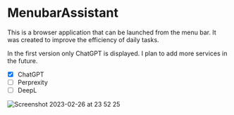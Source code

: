 # MenubarAssistant

This is a browser application that can be launched from the menu bar. It was created to improve the efficiency of daily tasks.

In the first version only ChatGPT is displayed. I plan to add more services in the future.
- [x] ChatGPT
- [ ] Perprexity
- [ ] DeepL

![Screenshot 2023-02-26 at 23 52 25](https://user-images.githubusercontent.com/291175/221418009-078b0473-53cf-41ce-916e-67d65bb9d66a.png)


